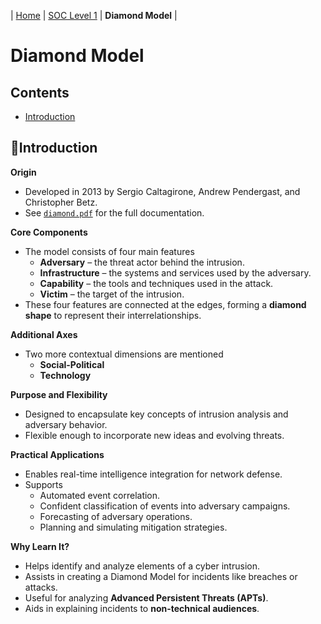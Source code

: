 | [Home](../README.md) | [SOC Level 1](../SOClevel1.md) | **Diamond Model** |

# Diamond Model

## Contents
- [Introduction](#introduction)



## 📘Introduction

**Origin**
- Developed in 2013 by Sergio Caltagirone, Andrew Pendergast, and Christopher Betz.
- See [`diamond.pdf`](https://www.activeresponse.org/wp-content/uploads/2013/07/diamond.pdf) for the full documentation.

**Core Components**
- The model consists of four main features
  - **Adversary** – the threat actor behind the intrusion.
  - **Infrastructure** – the systems and services used by the adversary.
  - **Capability** – the tools and techniques used in the attack.
  - **Victim** – the target of the intrusion.
- These four features are connected at the edges, forming a **diamond shape** to represent their interrelationships.

**Additional Axes**
- Two more contextual dimensions are mentioned
  - **Social-Political**
  - **Technology**

**Purpose and Flexibility**
- Designed to encapsulate key concepts of intrusion analysis and adversary behavior.
- Flexible enough to incorporate new ideas and evolving threats.

**Practical Applications**
- Enables real-time intelligence integration for network defense.
- Supports
  - Automated event correlation.
  - Confident classification of events into adversary campaigns.
  - Forecasting of adversary operations.
  - Planning and simulating mitigation strategies.

**Why Learn It?**
- Helps identify and analyze elements of a cyber intrusion.
- Assists in creating a Diamond Model for incidents like breaches or attacks.
- Useful for analyzing **Advanced Persistent Threats (APTs)**.
- Aids in explaining incidents to **non-technical audiences**.
